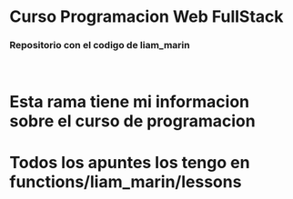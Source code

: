 # Curso Programacion Web FullStack

### Repositorio con el codigo de liam_marin

<br>

# Esta rama tiene mi informacion sobre el curso de programacion
# Todos los apuntes los tengo en functions/liam_marin/lessons

